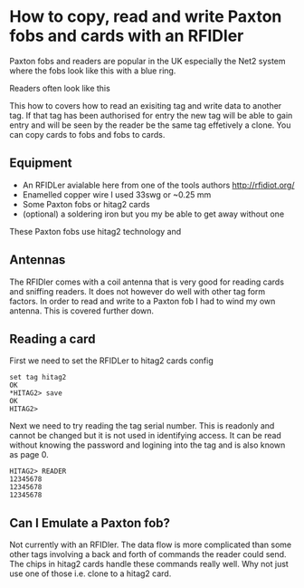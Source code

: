 # How to copy, read and write Paxton fobs and cards with an RFIDler

Paxton fobs and readers are popular in the UK especially the Net2 system where the fobs look like this with a blue ring.

Readers often look like this

This how to covers how to read an exisiting tag and write data to another tag. If that tag has been authorised for entry the new tag will be able to gain entry and will be seen by the reader be the same tag effetively a clone. You can copy cards to fobs and fobs to cards.

## Equipment
* An RFIDLer avialable here from one of the tools authors http://rfidiot.org/
* Enamelled copper wire I used 33swg or ~0.25 mm
* Some Paxton fobs or hitag2 cards
* (optional) a soldering iron but you my be able to get away without one

These Paxton fobs use hitag2 technology and 

## Antennas
The RFIDler comes with a coil antenna that is very good for reading cards and sniffing readers. It does not however do well with other tag form factors. In order to read and write to a Paxton fob I had to wind my own antenna. This is covered further down.

## Reading a card

First we need to set the RFIDLer to hitag2 cards config
```
set tag hitag2
OK 
*HITAG2> save
OK
HITAG2> 
```
Next we need to try reading the tag serial number. This is readonly and cannot be changed but it is not used in identifying access. It can be read without knowing the password and logining into the tag and is also known as page 0.

```
HITAG2> READER
12345678
12345678
12345678
```
## Can I Emulate a Paxton fob?
Not currently with an RFIDler. The data flow is more complicated than some other tags involving a back and forth of commands the reader could send. The chips in hitag2 cards handle these commands really well. Why not just use one of those i.e. clone to a hitag2 card.


